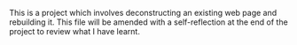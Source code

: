 This is a project which involves deconstructing an existing web page and rebuilding it.
This file will be amended with a self-reflection at the end of the project to review what I have learnt.
